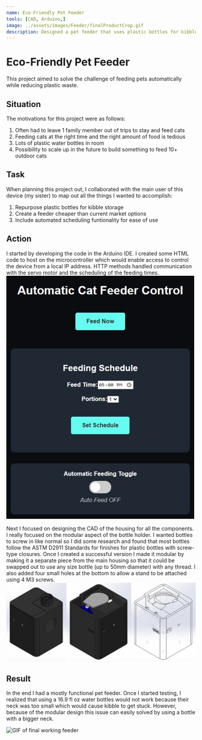 ```yaml
---
name: Eco-Friendly Pet Feeder
tools: [CAD, Arduino,]
image: ../assets/images/Feeder/finalProductCrop.gif
description: Designed a pet feeder that uses plastic bottles for kibble storage.
---
```


# Eco-Friendly Pet Feeder

This project aimed to solve the challenge of feeding pets automatically while reducing plastic waste.

## Situation

The motivations for this project were as follows:
1. Often had to leave 1 family member out of trips to stay and feed cats
2. Feeding cats at the right time and the right amount of food is tedious
3. Lots of plastic water bottles in room
4. Possibility to scale up in the future to build something to feed 10+ outdoor cats

## Task

When planning this project out, I collaborated with the main user of this device (my sister) to map out all the things I wanted to accomplish:
1. Repurpose plastic bottles for kibble storage
2. Create a feeder cheaper than current market options
3. Include automated scheduling funtionality for ease of use

## Action

I started by developing the code in the Arduino IDE. I created some HTML code to host on the microcontroller which would enable access to control the device from a local IP address. HTTP methods handled communication with the servo motor and the scheduling of the feeding times.
<img src="../assets/images/feeder/htmlControlPage.jpg" alt="Feeder Webpage" width="500"> 

Next I focused on designing the CAD of the housing for all the components. I really focused on the modular aspect of the bottle holder. I wanted bottles to screw in like normal so I did some research and found that most bottles follow the ASTM D2911 Standards for finishes for plastic bottles with screw-type closures. Once I created a successful version I made it modular by making it a separate piece from the main housing so that it could be swapped out to use any size bottle (up to 50mm diameter) with any thread. I also added four small holes at the bottom to allow a stand to be attached using 4 M3 screws.
<img src="../assets/images/feeder/AllThreeCAD.png" alt="Three Isometric Views of Feeder CAD"> 

## Result

In the end I had a mostly functional pet feeder. Once I started testing, I realized that using a 16.9 fl oz water bottles would not work because their neck was too small which would cause kibble to get stuck. However, because of the modular design this issue can easily solved by using a bottle with a bigger neck. 

<img src="../assets/images/feeder/finalProduct.gif" alt="GIF of final working feeder" width="500"> 